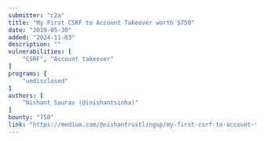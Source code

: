 ```yaml
---
submitter: "c2a"
title: "My First CSRF to Account Takeover worth $750"
date: "2019-05-30"
added: "2024-11-03"
description: ""
vulnerabilities: [
    "CSRF", "Account takeover"
]
programs: [
    "undisclosed"
]
authors: [
    "Nishant Saurav (@inishantsinha)"
]
bounty: "750"
link: "https://medium.com/@nishantrustlingup/my-first-csrf-to-account-takeover-worth-750-1332641d4304"
---
```




